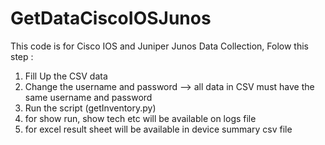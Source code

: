 # GetDataCiscoIOSJunos

This code is for Cisco IOS and Juniper Junos Data Collection, Folow this step :
1. Fill Up the CSV data
2. Change the username and password --> all data in CSV must have the same username and password
3. Run the script (getInventory.py)
4. for show run, show tech etc will be available on logs file
5. for excel result sheet will be available in device summary csv file
